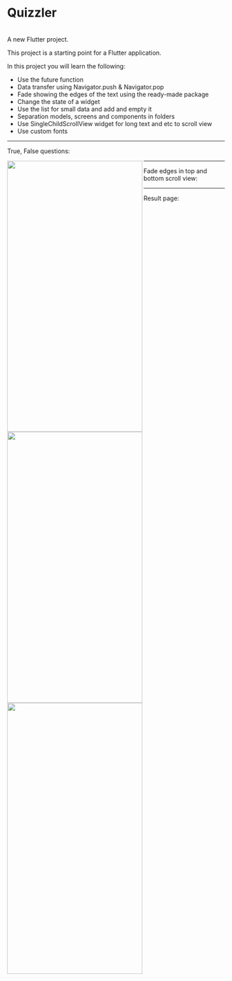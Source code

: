 <h1>Quizzler</h1>
<br>
A new Flutter project.

This project is a starting point for a Flutter application.

In this project you will learn the following: 
- Use the future function 
- Data transfer using Navigator.push &amp; Navigator.pop 
- Fade showing the edges of the text using the ready-made package 
- Change the state of a widget 
- Use the list for small data and add and empty it 
- Separation models, screens and components in folders
- Use SingleChildScrollView widget for long text and etc to scroll view
- Use custom fonts
<hr>
<p>True, False questions:</p>
<a href="url"><img src="https://user-images.githubusercontent.com/67797747/167255831-2861e947-c70a-43dd-be24-b645ff6b43d2.png" align="left" height="626" width="313" ></a>
<hr>
<p>Fade edges in top and bottom scroll view:</p>
<a href="url"><img src="https://user-images.githubusercontent.com/67797747/167255835-9f1c4148-52f0-4d7a-8a90-eea9f820b5cc.png" align="left" height="626" width="313" ></a>
<hr>
<p>Result page:</p>
<a href="url"><img src="https://user-images.githubusercontent.com/67797747/167255846-3e692d48-17c7-4275-935c-6ec974cb88fc.png" align="left" height="626" width="313" ></a>
